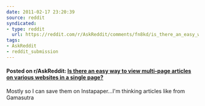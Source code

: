 ```yaml
---
date: 2011-02-17 23:20:39
source: reddit
syndicated:
- type: reddit
  url: https://reddit.com/r/AskReddit/comments/fn8kd/is_there_an_easy_way_to_view_multipage_articles/
tags:
- AskReddit
- reddit_submission
---
```


#### Posted on r/AskReddit: [Is there an easy way to view multi-page articles on various websites in a single page?](https://reddit.com/r/AskReddit/comments/fn8kd/is_there_an_easy_way_to_view_multipage_articles/)

Mostly so I can save them on Instapaper...I'm thinking articles like from Gamasutra